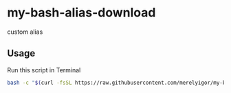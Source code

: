 # my-bash-alias-download
custom alias

## Usage

Run this script in Terminal

```bash
bash -c "$(curl -fsSL https://raw.githubusercontent.com/merelyigor/my-bash-alias-download/master/install.sh)"
```
